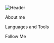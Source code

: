 ![Header](https://github.com/Neptunsk1y/neptunsk1y/blob/main/assets/standard.gif)

About me

Languages and Tools

Follow Me